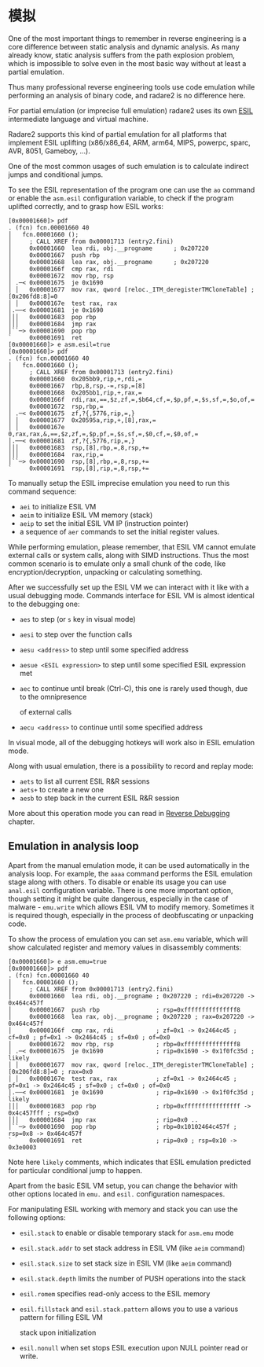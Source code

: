 # 模拟

One of the most important things to remember in reverse engineering is a core difference between static analysis and dynamic analysis. As many already know, static analysis suffers from the path explosion problem, which is impossible to solve even in the most basic way without at least a partial emulation.

Thus many professional reverse engineering tools use code emulation while performing an analysis of binary code, and radare2 is no difference here.

For partial emulation \(or imprecise full emulation\) radare2 uses its own [ESIL](../intro-5/esil.md) intermediate language and virtual machine.

Radare2 supports this kind of partial emulation for all platforms that implement ESIL uplifting \(x86/x86\_64, ARM, arm64, MIPS, powerpc, sparc, AVR, 8051, Gameboy, ...\).

One of the most common usages of such emulation is to calculate indirect jumps and conditional jumps.

To see the ESIL representation of the program one can use the `ao` command or enable the `asm.esil` configuration variable, to check if the program uplifted correctly, and to grasp how ESIL works:

```text
[0x00001660]> pdf
. (fcn) fcn.00001660 40
│   fcn.00001660 ();
│     ; CALL XREF from 0x00001713 (entry2.fini)
│     0x00001660  lea rdi, obj.__progname      ; 0x207220
│     0x00001667  push rbp
│     0x00001668  lea rax, obj.__progname      ; 0x207220
│     0x0000166f  cmp rax, rdi
│     0x00001672  mov rbp, rsp
│ .─< 0x00001675  je 0x1690
│ │   0x00001677  mov rax, qword [reloc._ITM_deregisterTMCloneTable] ; [0x206fd8:8]=0
│ │   0x0000167e  test rax, rax
│.──< 0x00001681  je 0x1690
│││   0x00001683  pop rbp
│││   0x00001684  jmp rax
│``─> 0x00001690  pop rbp
`     0x00001691  ret
[0x00001660]> e asm.esil=true
[0x00001660]> pdf
. (fcn) fcn.00001660 40
│   fcn.00001660 ();
│     ; CALL XREF from 0x00001713 (entry2.fini)
│     0x00001660  0x205bb9,rip,+,rdi,=
│     0x00001667  rbp,8,rsp,-=,rsp,=[8]
│     0x00001668  0x205bb1,rip,+,rax,=
│     0x0000166f  rdi,rax,==,$z,zf,=,$b64,cf,=,$p,pf,=,$s,sf,=,$o,of,=
│     0x00001672  rsp,rbp,=
│ .─< 0x00001675  zf,?{,5776,rip,=,}
│ │   0x00001677  0x20595a,rip,+,[8],rax,=
│ │   0x0000167e  0,rax,rax,&,==,$z,zf,=,$p,pf,=,$s,sf,=,$0,cf,=,$0,of,=
│.──< 0x00001681  zf,?{,5776,rip,=,}
│││   0x00001683  rsp,[8],rbp,=,8,rsp,+=
│││   0x00001684  rax,rip,=
│``─> 0x00001690  rsp,[8],rbp,=,8,rsp,+=
`     0x00001691  rsp,[8],rip,=,8,rsp,+=
```

To manually setup the ESIL imprecise emulation you need to run this command sequence:

* `aei` to initialize ESIL VM
* `aeim` to initialize ESIL VM memory \(stack\)
* `aeip` to set the initial ESIL VM IP \(instruction pointer\)
* a sequence of `aer` commands to set the initial register values.

While performing emulation, please remember, that ESIL VM cannot emulate external calls or system calls, along with SIMD instructions. Thus the most common scenario is to emulate only a small chunk of the code, like encryption/decryption, unpacking or calculating something.

After we successfully set up the ESIL VM we can interact with it like with a usual debugging mode. Commands interface for ESIL VM is almost identical to the debugging one:

* `aes` to step \(or `s` key in visual mode\)
* `aesi` to step over the function calls
* `aesu <address>` to step until some specified address
* `aesue <ESIL expression>` to step until some specified ESIL expression met
* `aec` to continue until break \(Ctrl-C\), this one is rarely used though, due to the omnipresence

    of external calls

* `aecu <address>` to continue until some specified address

In visual mode, all of the debugging hotkeys will work also in ESIL emulation mode.

Along with usual emulation, there is a possibility to record and replay mode:

* `aets` to list all current ESIL R&R sessions
* `aets+` to create a new one
* `aesb` to step back in the current ESIL R&R session

More about this operation mode you can read in [Reverse Debugging](../intro-8/revdebug.md) chapter.

## Emulation in analysis loop

Apart from the manual emulation mode, it can be used automatically in the analysis loop. For example, the `aaaa` command performs the ESIL emulation stage along with others. To disable or enable its usage you can use `anal.esil` configuration variable. There is one more important option, though setting it might be quite dangerous, especially in the case of malware - `emu.write` which allows ESIL VM to modify memory. Sometimes it is required though, especially in the process of deobfuscating or unpacking code.

To show the process of emulation you can set `asm.emu` variable, which will show calculated register and memory values in disassembly comments:

```text
[0x00001660]> e asm.emu=true
[0x00001660]> pdf
. (fcn) fcn.00001660 40
│   fcn.00001660 ();
│     ; CALL XREF from 0x00001713 (entry2.fini)
│     0x00001660  lea rdi, obj.__progname ; 0x207220 ; rdi=0x207220 -> 0x464c457f
│     0x00001667  push rbp                ; rsp=0xfffffffffffffff8
│     0x00001668  lea rax, obj.__progname ; 0x207220 ; rax=0x207220 -> 0x464c457f
│     0x0000166f  cmp rax, rdi            ; zf=0x1 -> 0x2464c45 ; cf=0x0 ; pf=0x1 -> 0x2464c45 ; sf=0x0 ; of=0x0
│     0x00001672  mov rbp, rsp            ; rbp=0xfffffffffffffff8
│ .─< 0x00001675  je 0x1690               ; rip=0x1690 -> 0x1f0fc35d ; likely
│ │   0x00001677  mov rax, qword [reloc._ITM_deregisterTMCloneTable] ; [0x206fd8:8]=0 ; rax=0x0
│ │   0x0000167e  test rax, rax           ; zf=0x1 -> 0x2464c45 ; pf=0x1 -> 0x2464c45 ; sf=0x0 ; cf=0x0 ; of=0x0
│.──< 0x00001681  je 0x1690               ; rip=0x1690 -> 0x1f0fc35d ; likely
│││   0x00001683  pop rbp                 ; rbp=0xffffffffffffffff -> 0x4c457fff ; rsp=0x0
│││   0x00001684  jmp rax                 ; rip=0x0 ..
│``─> 0x00001690  pop rbp                 ; rbp=0x10102464c457f ; rsp=0x8 -> 0x464c457f
`     0x00001691  ret                     ; rip=0x0 ; rsp=0x10 -> 0x3e0003
```

Note here `likely` comments, which indicates that ESIL emulation predicted for particular conditional jump to happen.

Apart from the basic ESIL VM setup, you can change the behavior with other options located in `emu.` and `esil.` configuration namespaces.

For manipulating ESIL working with memory and stack you can use the following options:

* `esil.stack` to enable or disable temporary stack for `asm.emu` mode
* `esil.stack.addr` to set stack address in ESIL VM \(like `aeim` command\)
* `esil.stack.size` to set stack size in ESIL VM \(like `aeim` command\)
* `esil.stack.depth` limits the number of PUSH operations into the stack
* `esil.romem` specifies read-only access to the ESIL memory
* `esil.fillstack` and `esil.stack.pattern` allows you to use a various pattern for filling ESIL VM

    stack upon initialization

* `esil.nonull` when set stops ESIL execution upon NULL pointer read or write.


